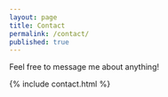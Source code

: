 ```yaml
---
layout: page
title: Contact
permalink: /contact/
published: true
---
```


<div class="contact">
  <p>
    Feel free to message me about anything!
  </p>
{% include contact.html %}
</div>
